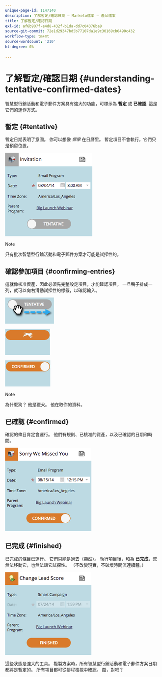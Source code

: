 ```yaml
---
unique-page-id: 1147140
description: 了解暫定/確認日期 — Marketo檔案 — 產品檔案
title: 了解暫定/確認日期
exl-id: af6b907f-e4d8-432f-b1da-dd7c04376ba8
source-git-commit: 72e1d29347bd5b77107da1e9c30169cb6490c432
workflow-type: tm+mt
source-wordcount: '210'
ht-degree: 0%

---
```


# 了解暫定/確認日期 {#understanding-tentative-confirmed-dates}

智慧型行銷活動和電子郵件方案具有強大的功能，可標示為 **暫定** 或 **已確認**. 這是它們的運作方式。

## 暫定 {#tentative}

暫定日期表明了意圖。 你可以想像 _佩寧_ 在日曆里。 暫定項目不會執行，它們只是預留位置。

![](assets/image2014-9-23-15-3a22-3a23.png)

>[!NOTE]
>
>只有批次智慧型行銷活動和電子郵件方案才可能是試探性的。

## 確認參加項目 {#confirming-entries}

這就像核准資產，因此必須先完整設定項目，才能確認項目。 一旦鴨子排成一列，就可以向右滑動試探性的標籤，以確認輸入。

![](assets/image2014-9-23-15-3a23-3a2.png)

![](assets/image2014-9-23-15-3a23-3a8.png)

![](assets/image2014-9-23-15-3a23-3a12.png)

>[!NOTE]
>
>為什麼狗？ 他是獵犬。 他在取你的資料。

## 已確認 {#confirmed}

確認的條目肯定會運行。 他們有規則、已核准的資產，以及已確認的日期和時間。

![](assets/image2014-9-23-15-3a23-3a30.png)

## 已完成  {#finished}

已完成的條目已運行。 它們只能是過去（顯然）。 執行項目後，和為 **已完成**，您無法移動它，也無法讓它試探性。 （不改變現實，不破壞時間流連續體。）

![](assets/image2014-9-23-15-3a25-3a53.png)

這些狀態是強大的工具。 複製方案時，所有智慧型行銷活動和電子郵件方案日期都將是暫定的。 所有項目都可從排程檢視中確認。 酷，對吧？
